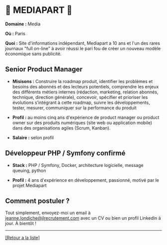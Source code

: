 # 📰 MEDIAPART 📰 

**Domaine :** Media

**Où :** Paris

**Quoi :** Site d'informations indépendant, Mediapart a 10 ans et l'un des rares journaux "full on-line" à avoir réussi le pari fou de créer un nouveau modèle économique sans publicité.

## Senior Product Manager

- **Misisons :** Construire la roadmap produit, identifier les problèmes et besoins des abonnés et des lecteurs potentiels, comprendre les enjeux des différents métiers internes (rédaction, marketing, relation abonnés, technique, direction générale), concevoir, spécifier et prioriser les évolutions s’intégrant à cette roadmap, suivre les développements, tester, mesurer, communiquer sur la performance du produit

- **Profil :** au moins cinq ans d'expérience de product manager ou product owner sur des produits numériques (site web ou application mobile) dans des organisations agiles (Scrum, Kanban).

- **Salaire :** selon profil

## Développeur PHP / Symfony confirmé

- **Stack :** PHP / Symfony, Docker, architecture logicielle, message queuing, python

- **Profil :** 4 ans d'expérience en développement, passionné, motivé par le projet Mediapart

## Comment postuler ?

Tout simplement, envoyez-moi un email à jeanne.londiche@jlrecrutement.com avec un CV ou bien un profil LinkedIn à jour. À bientôt ! 

----
<a href="https://github.com/jlondiche/job-board-php/blob/master/README.md">[Retour a la liste]</a>